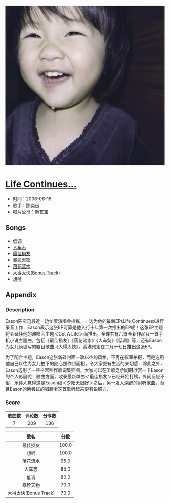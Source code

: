 <p align="center">
	<img src="imgs/life_continues….jpg" alt="album_img" />
</p>

# [Life Continues…](https://music.163.com/album?id=6452)

* 时间：2006-06-15
* 歌手：陈奕迅
* 唱片公司：新艺宝
## Songs

* [低调](songs/低调_22201056/README.md)
* [人车志](songs/人车志_65798/README.md)
* [最佳损友](songs/最佳损友_65800/README.md)
* [暴殄天物](songs/暴殄天物_22201057/README.md)
* [落花流水](songs/落花流水_65802/README.md)
* [大得太快(Bonus Track)](songs/大得太快_bonus_track__65804/README.md)
* [想听](songs/想听_65806/README.md)
## Appendix

### Description

Eason陈奕迅最近一边忙着演唱会排练，一边为他的最新EP《Life Continues》进行录音工作．Eason表示这张EP可算是他入行十年第一次推出的EP呢！这张EP主题将会延续他的演唱会主题＜Get A Life＞而推出，全碟共有六首全新作品及一首手机小说主题曲，包括《最佳损友》《落花流水》《人车鋕》《低调》等，还有Eason为女儿康堤写的瞩目歌曲《大得太快》，香港预定在二月十七日推出这张EP。

为了配合主题，Eason这张新碟封面一改以往的风格，不再在影室拍摄，而是选用他自己以往为女儿拍下的随心照作封面相，令大家更有生活的亲切感．除此之外，Eason选用了一些平常照作歌词集插图，大家可以在听歌之余同时欣赏一下Eason的个人影展呢！歌曲方面，收录最新单曲＜最佳损友＞已经开始打榜，外间反应不俗，乐评人觉得这是Eason继＜夕阳无限好＞之后，另一发人深醒的耐听歌曲，而且Eason的新尝试的唱腔令这首歌听起来更有说服力．

### Score

|歌曲数|评论数|分享数|
|:---:|:---:|:---:|
|7|209|136|

|歌名|分数|
|:---:|:---:|
|最佳损友|100.0
|想听|100.0
|落花流水|95.0
|人车志|85.0
|低调|80.0
|暴殄天物|70.0
|大得太快(Bonus Track)|70.0
